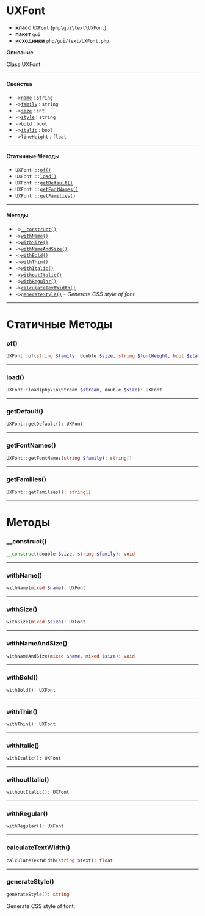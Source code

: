 # UXFont

- **класс** `UXFont` (`php\gui\text\UXFont`)
- **пакет** `gui`
- **исходники** `php/gui/text/UXFont.php`

**Описание**

Class UXFont

---

#### Свойства

- `->`[`name`](#prop-name) : `string`
- `->`[`family`](#prop-family) : `string`
- `->`[`size`](#prop-size) : `int`
- `->`[`style`](#prop-style) : `string`
- `->`[`bold`](#prop-bold) : `bool`
- `->`[`italic`](#prop-italic) : `bool`
- `->`[`lineHeight`](#prop-lineheight) : `float`

---

#### Статичные Методы

- `UXFont ::`[`of()`](#method-of)
- `UXFont ::`[`load()`](#method-load)
- `UXFont ::`[`getDefault()`](#method-getdefault)
- `UXFont ::`[`getFontNames()`](#method-getfontnames)
- `UXFont ::`[`getFamilies()`](#method-getfamilies)

---

#### Методы

- `->`[`__construct()`](#method-__construct)
- `->`[`withName()`](#method-withname)
- `->`[`withSize()`](#method-withsize)
- `->`[`withNameAndSize()`](#method-withnameandsize)
- `->`[`withBold()`](#method-withbold)
- `->`[`withThin()`](#method-withthin)
- `->`[`withItalic()`](#method-withitalic)
- `->`[`withoutItalic()`](#method-withoutitalic)
- `->`[`withRegular()`](#method-withregular)
- `->`[`calculateTextWidth()`](#method-calculatetextwidth)
- `->`[`generateStyle()`](#method-generatestyle) - _Generate CSS style of font._

---
# Статичные Методы

<a name="method-of"></a>

### of()
```php
UXFont::of(string $family, double $size, string $fontWeight, bool $italic): UXFont
```

---

<a name="method-load"></a>

### load()
```php
UXFont::load(php\io\Stream $stream, double $size): UXFont
```

---

<a name="method-getdefault"></a>

### getDefault()
```php
UXFont::getDefault(): UXFont
```

---

<a name="method-getfontnames"></a>

### getFontNames()
```php
UXFont::getFontNames(string $family): string[]
```

---

<a name="method-getfamilies"></a>

### getFamilies()
```php
UXFont::getFamilies(): string[]
```

---
# Методы

<a name="method-__construct"></a>

### __construct()
```php
__construct(double $size, string $family): void
```

---

<a name="method-withname"></a>

### withName()
```php
withName(mixed $name): UXFont
```

---

<a name="method-withsize"></a>

### withSize()
```php
withSize(mixed $size): UXFont
```

---

<a name="method-withnameandsize"></a>

### withNameAndSize()
```php
withNameAndSize(mixed $name, mixed $size): void
```

---

<a name="method-withbold"></a>

### withBold()
```php
withBold(): UXFont
```

---

<a name="method-withthin"></a>

### withThin()
```php
withThin(): UXFont
```

---

<a name="method-withitalic"></a>

### withItalic()
```php
withItalic(): UXFont
```

---

<a name="method-withoutitalic"></a>

### withoutItalic()
```php
withoutItalic(): UXFont
```

---

<a name="method-withregular"></a>

### withRegular()
```php
withRegular(): UXFont
```

---

<a name="method-calculatetextwidth"></a>

### calculateTextWidth()
```php
calculateTextWidth(string $text): float
```

---

<a name="method-generatestyle"></a>

### generateStyle()
```php
generateStyle(): string
```
Generate CSS style of font.